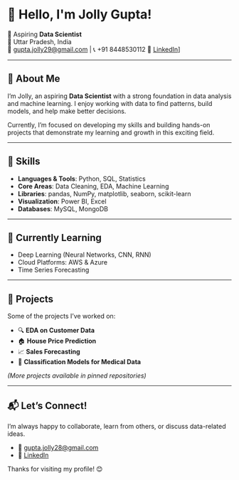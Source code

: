 # 👋 Hello, I'm Jolly Gupta!

🎯 Aspiring **Data Scientist**  
📍 Uttar Pradesh, India  
📧 gupta.jolly29@gmail.com | 📞 +91 8448530112
🔗 [LinkedIn](https://www.linkedin.com/in/jolly-gupta-b7672a189/)]

---

## 🚀 About Me

I’m Jolly, an aspiring **Data Scientist** with a strong foundation in data analysis and machine learning. I enjoy working with data to find patterns, build models, and help make better decisions.

Currently, I’m focused on developing my skills and building hands-on projects that demonstrate my learning and growth in this exciting field.

---

## 🧠 Skills

- **Languages & Tools**: Python, SQL, Statistics  
- **Core Areas**: Data Cleaning, EDA, Machine Learning  
- **Libraries**: pandas, NumPy, matplotlib, seaborn, scikit-learn  
- **Visualization**: Power BI, Excel  
- **Databases**: MySQL, MongoDB

---

## 🌱 Currently Learning

- Deep Learning (Neural Networks, CNN, RNN)  
- Cloud Platforms: AWS & Azure  
- Time Series Forecasting

---

## 📂 Projects

Some of the projects I’ve worked on:

- 🔍 **EDA on Customer Data**  
- 🏠 **House Price Prediction**  
- 📈 **Sales Forecasting**  
- 🧠 **Classification Models for Medical Data**

*(More projects available in pinned repositories)*

---

## 📬 Let’s Connect!

I’m always happy to collaborate, learn from others, or discuss data-related ideas.

- 📧 gupta.jolly28@gmail.com  
- 🔗 [LinkedIn](https://www.linkedin.com/in/jolly-gupta-b7672a189/)

Thanks for visiting my profile! 😊

